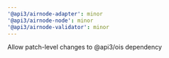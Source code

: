 ```yaml
---
'@api3/airnode-adapter': minor
'@api3/airnode-node': minor
'@api3/airnode-validator': minor
---
```


Allow patch-level changes to @api3/ois dependency
